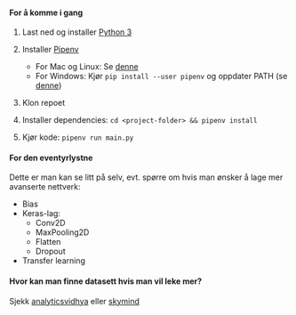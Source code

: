 #### For å komme i gang
1. Last ned og installer [Python 3](https://www.python.org/downloads/release/python-373/)

2. Installer [Pipenv](https://docs.pipenv.org/en/latest/install/#installing-pipenv)
    - For Mac og Linux: Se [denne](https://docs.pipenv.org/en/latest/install/#homebrew-installation-of-pipenv)
    - For Windows: Kjør `pip install --user pipenv` og oppdater PATH (se [denne](https://docs.pipenv.org/en/latest/install/#pragmatic-installation-of-pipenv))

3. Klon repoet

4. Installer dependencies: `cd <project-folder> && pipenv install`

5. Kjør kode: `pipenv run main.py`

#### For den eventyrlystne
Dette er man kan se litt på selv, evt. spørre om hvis man ønsker å lage mer avanserte nettverk:
- Bias
- Keras-lag:
    - Conv2D
    - MaxPooling2D
    - Flatten
    - Dropout
- Transfer learning

#### Hvor kan man finne datasett hvis man vil leke mer? 
Sjekk [analyticsvidhya](https://www.analyticsvidhya.com/blog/2018/03/comprehensive-collection-deep-learning-datasets/) eller [skymind](https://skymind.ai/wiki/open-datasets)
